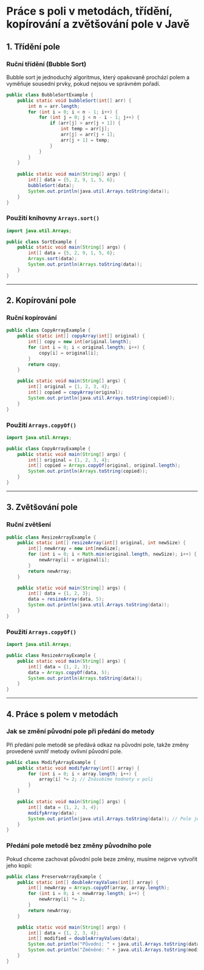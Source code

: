 # Práce s poli v metodách, třídění, kopírování a zvětšování pole v Javě

## 1. Třídění pole

### Ruční třídění (Bubble Sort)
Bubble sort je jednoduchý algoritmus, který opakovaně prochází polem a vyměňuje sousední prvky, pokud nejsou ve správném pořadí.

```java
public class BubbleSortExample {
    public static void bubbleSort(int[] arr) {
        int n = arr.length;
        for (int i = 0; i < n - 1; i++) {
            for (int j = 0; j < n - i - 1; j++) {
                if (arr[j] > arr[j + 1]) {
                    int temp = arr[j];
                    arr[j] = arr[j + 1];
                    arr[j + 1] = temp;
                }
            }
        }
    }
    
    public static void main(String[] args) {
        int[] data = {5, 2, 9, 1, 5, 6};
        bubbleSort(data);
        System.out.println(java.util.Arrays.toString(data));
    }
}
```

### Použití knihovny `Arrays.sort()`

```java
import java.util.Arrays;

public class SortExample {
    public static void main(String[] args) {
        int[] data = {5, 2, 9, 1, 5, 6};
        Arrays.sort(data);
        System.out.println(Arrays.toString(data));
    }
}
```

---

## 2. Kopírování pole

### Ruční kopírování

```java
public class CopyArrayExample {
    public static int[] copyArray(int[] original) {
        int[] copy = new int[original.length];
        for (int i = 0; i < original.length; i++) {
            copy[i] = original[i];
        }
        return copy;
    }

    public static void main(String[] args) {
        int[] original = {1, 2, 3, 4};
        int[] copied = copyArray(original);
        System.out.println(java.util.Arrays.toString(copied));
    }
}
```

### Použití `Arrays.copyOf()`

```java
import java.util.Arrays;

public class CopyArrayExample {
    public static void main(String[] args) {
        int[] original = {1, 2, 3, 4};
        int[] copied = Arrays.copyOf(original, original.length);
        System.out.println(Arrays.toString(copied));
    }
}
```

---

## 3. Zvětšování pole

### Ruční zvětšení

```java
public class ResizeArrayExample {
    public static int[] resizeArray(int[] original, int newSize) {
        int[] newArray = new int[newSize];
        for (int i = 0; i < Math.min(original.length, newSize); i++) {
            newArray[i] = original[i];
        }
        return newArray;
    }

    public static void main(String[] args) {
        int[] data = {1, 2, 3};
        data = resizeArray(data, 5);
        System.out.println(java.util.Arrays.toString(data));
    }
}
```

### Použití `Arrays.copyOf()`

```java
import java.util.Arrays;

public class ResizeArrayExample {
    public static void main(String[] args) {
        int[] data = {1, 2, 3};
        data = Arrays.copyOf(data, 5);
        System.out.println(Arrays.toString(data));
    }
}
```

---

## 4. Práce s polem v metodách

### Jak se změní původní pole při předání do metody

Při předání pole metodě se předává odkaz na původní pole, takže změny provedené uvnitř metody ovlivní původní pole.

```java
public class ModifyArrayExample {
    public static void modifyArray(int[] array) {
        for (int i = 0; i < array.length; i++) {
            array[i] *= 2; // Znásobíme hodnoty v poli
        }
    }

    public static void main(String[] args) {
        int[] data = {1, 2, 3, 4};
        modifyArray(data);
        System.out.println(java.util.Arrays.toString(data)); // Pole je změněné
    }
}
```

### Předání pole metodě bez změny původního pole

Pokud chceme zachovat původní pole beze změny, musíme nejprve vytvořit jeho kopii:

```java
public class PreserveArrayExample {
    public static int[] doubleArrayValues(int[] array) {
        int[] newArray = Arrays.copyOf(array, array.length);
        for (int i = 0; i < newArray.length; i++) {
            newArray[i] *= 2;
        }
        return newArray;
    }

    public static void main(String[] args) {
        int[] data = {1, 2, 3, 4};
        int[] modified = doubleArrayValues(data);
        System.out.println("Původní: " + java.util.Arrays.toString(data));
        System.out.println("Změněné: " + java.util.Arrays.toString(modified));
    }
}
```


